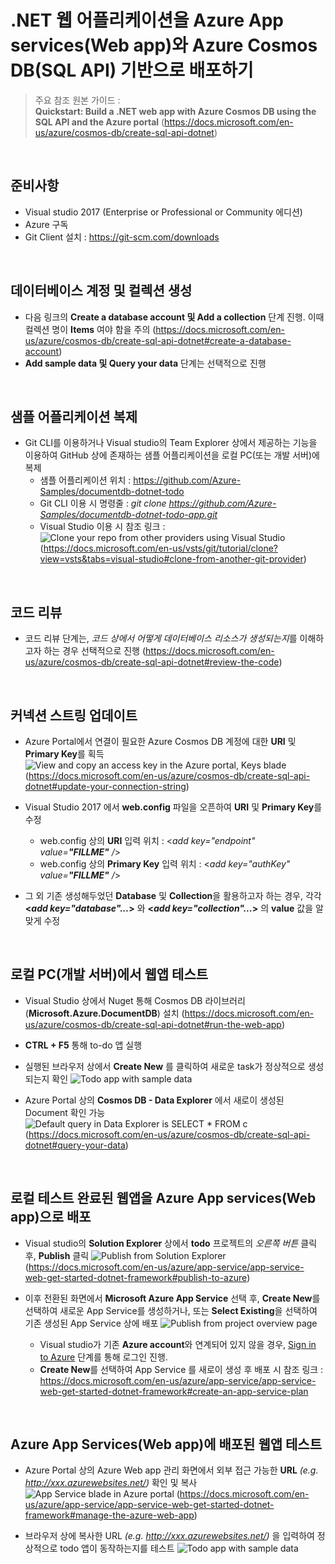 
# .NET 웹 어플리케이션을 Azure App services(Web app)와 Azure Cosmos DB(SQL API) 기반으로 배포하기

> 주요 참조 원본 가이드 :  
> **Quickstart: Build a .NET web app with Azure Cosmos DB using the SQL API and the Azure portal** (https://docs.microsoft.com/en-us/azure/cosmos-db/create-sql-api-dotnet)
> 
<br /> 

## 준비사항
- Visual studio 2017 (Enterprise or Professional or Community 에디션)
- Azure 구독
- Git Client 설치 : https://git-scm.com/downloads  
<br /> 

## 데이터베이스 계정 및 컬렉션 생성
- 다음 링크의 **Create a database account 및 Add a collection** 단계 진행. 이때 컬렉션 명이 **Items** 여야 함을 주의
(https://docs.microsoft.com/en-us/azure/cosmos-db/create-sql-api-dotnet#create-a-database-account)
- **Add sample data 및 Query your data**  단계는 선택적으로 진행
<br /> 
  
## 샘플 어플리케이션 복제
 - Git CLI를 이용하거나 Visual studio의 Team Explorer 상에서 제공하는 기능을 이용하여 GitHub 상에 존재하는 샘플 어플리케이션을 로컬 PC(또는 개발 서버)에 복제
	 - 샘플 어플리케이션 위치 : https://github.com/Azure-Samples/documentdb-dotnet-todo 
	 - Git CLI 이용 시 명령줄 :
	 *git clone https://github.com/Azure-Samples/documentdb-dotnet-todo-app.git*	  
	- Visual Studio 이용 시 참조 링크 :  
![Clone your repo from other providers using Visual Studio](https://docs.microsoft.com/en-us/vsts/git/tutorial/_img/clone_other_providers.png?view=vsts)  
(https://docs.microsoft.com/en-us/vsts/git/tutorial/clone?view=vsts&tabs=visual-studio#clone-from-another-git-provider)
<br />  
  
## 코드 리뷰
- 코드 리뷰 단계는, *코드 상에서 어떻게 데이터베이스 리소스가 생성되는지*를 이해하고자 하는 경우 선택적으로 진행
 (https://docs.microsoft.com/en-us/azure/cosmos-db/create-sql-api-dotnet#review-the-code)
<br />  
  
## 커넥션 스트링 업데이트
- Azure Portal에서 연결이 필요한 Azure Cosmos DB 계정에 대한 **URI** 및 **Primary Key**를 획득
![View and copy an access key in the Azure portal, Keys blade](https://docs.microsoft.com/en-us/azure/cosmos-db/media/create-sql-api-dotnet/keys.png)
(https://docs.microsoft.com/en-us/azure/cosmos-db/create-sql-api-dotnet#update-your-connection-string)

- Visual Studio 2017 에서 **web.config** 파일을 오픈하여 **URI** 및 **Primary Key**를 수정
	- web.config 상의 **URI** 입력 위치 : 
	<*add key="endpoint" value=**"FILLME"** /*>    
	- web.config 상의 **Primary Key** 입력 위치 : 
 	<*add key="authKey" value=**"FILLME"** /*>  
- 그 외 기존 생성해두었던 **Database** 및 **Collection**을 활용하고자 하는 경우, 각각 **<*add key="database"...*>** 와 **<*add key="collection"...*>** 의 **value** 값을 알맞게 수정
<br />   
  	
## 로컬 PC(개발 서버)에서 웹앱 테스트
- Visual Studio 상에서 Nuget 통해 Cosmos DB 라이브러리(**Microsoft.Azure.DocumentDB**) 설치
(https://docs.microsoft.com/en-us/azure/cosmos-db/create-sql-api-dotnet#run-the-web-app)
- **CTRL + F5** 통해 to-do 앱 실행
- 실행된 브라우저 상에서 **Create New** 를 클릭하여 새로운 task가 정상적으로 생성되는지 확인
![Todo app with sample data](https://docs.microsoft.com/en-us/azure/cosmos-db/media/create-sql-api-dotnet/azure-comosdb-todo-app-list.png)

- Azure Portal 상의 **Cosmos DB - Data Explorer** 에서 새로이 생성된 Document 확인 가능
 ![Default query in Data Explorer is `SELECT * FROM c`](https://docs.microsoft.com/en-us/azure/includes/media/cosmos-db-create-sql-api-query-data/azure-cosmosdb-data-explorer-query.png)
(https://docs.microsoft.com/en-us/azure/cosmos-db/create-sql-api-dotnet#query-your-data)
<br /> 
  
## 로컬 테스트 완료된 웹앱을 Azure App services(Web app)으로 배포
- Visual studio의 **Solution Explorer** 상에서 **todo** 프로젝트의 *오른쪽 버튼* 클릭 후, **Publish** 클릭
![Publish from Solution Explorer](https://docs.microsoft.com/en-us/azure/app-service/media/app-service-web-get-started-dotnet-framework/solution-explorer-publish.png)
(https://docs.microsoft.com/en-us/azure/app-service/app-service-web-get-started-dotnet-framework#publish-to-azure)

- 이후 전환된 화면에서 **Microsoft Azure App Service** 선택 후, **Create New**를 선택하여 새로운 App Service를 생성하거나, 또는 **Select Existing**을 선택하여 기존 생성된 App Service 상에 배포
![Publish from project overview page](https://docs.microsoft.com/en-us/azure/app-service/media/app-service-web-get-started-dotnet-framework/publish-to-app-service.png)
	- Visual studio가 기존 **Azure account**와 연계되어 있지 않을 경우, [Sign in to Azure](https://docs.microsoft.com/en-us/azure/app-service/app-service-web-get-started-dotnet-framework#sign-in-to-azure) 단계를 통해 로그인 진행. 
	- **Create New**를 선택하여 App Service 를 새로이 생성 후 배포 시 참조 링크 : 
https://docs.microsoft.com/en-us/azure/app-service/app-service-web-get-started-dotnet-framework#create-an-app-service-plan
<br />   
  
## Azure App Services(Web app)에 배포된 웹앱 테스트
- Azure Portal 상의 Azure Web app 관리 화면에서 외부 접근 가능한 **URL** *(e.g. http://xxx.azurewebsites.net/)* 확인 및 복사
![App Service blade in Azure portal](https://docs.microsoft.com/en-us/azure/app-service/media/app-service-web-get-started-dotnet-framework/web-app-blade.png)
(https://docs.microsoft.com/en-us/azure/app-service/app-service-web-get-started-dotnet-framework#manage-the-azure-web-app)

- 브라우저 상에 복사한 URL *(e.g. http://xxx.azurewebsites.net/)* 을 입력하여 정상적으로 todo 앱이 동작하는지를 테스트
![Todo app with sample data](https://docs.microsoft.com/en-us/azure/cosmos-db/media/create-sql-api-dotnet/azure-comosdb-todo-app-list.png)
